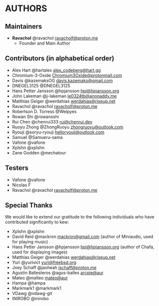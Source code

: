 # AUTHORS

## Maintainers
* **Ravachol** @ravachol <ravacholf@proton.me>
  * Founder and Main Author

## Contributors (in alphabetical order)

* Alex Hart @hartalex <alex_codeberg@hart.gg>
* Chromium-3-Oxide <Chromium3Oxide@protonmail.com>
* Davis @kazemaksOG <davis.kazemaks@gmail.com>
* DNEGEL3125 @DNEGEL3125
* Hans Petter Jansson @hpjansson <hpj@hpjansson.org>
* John Lakeman @j-lakeman <le0324tb@anonaddy.me>
* Matthias Geiger @werdahias <werdahias@riseup.net>
* Ravachol @ravachol <ravacholf@proton.me>
* Robertson D. Torress @Welpyes
* Rowan Shi @rowanxshi
* Rui Chen @chenrui333 <rui@chenrui.dev>
* Ruoyu Zhong @ZhongRuoyu <zhongruoyu@outlook.com>
* Ryouji @soryu-ryouji <helloryouji@outlook.com>
* Samuel @Samueru-sama
* Vafone @vafone
* Xplshn @xplshn
* Zane Godden @mechatour

## Testers

* Vafone @vafone
* Nicolas F
* Ravachol @ravachol <ravacholf@proton.me>

## Special Thanks

We would like to extend our gratitude to the following individuals who have contributed significantly to kew:

* Xplshn @xplshn
* David Reid @mackron <mackron@gmail.com> (author of Miniaudio, used for playing music)
* Hans Petter Jansson @hpjansson <hpj@hpjansson.org> (author of Chafa, used for displaying images)
* Matthias Geiger @werdahias <werdahias@riseup.net>
* Yuri @yurivict yuri@freebsd.org
* Joey Schaff @jaoheah <jschaff@proton.me>
* Agustin  Ballesteros @agus-balles <arcpie@aur>
* Mateo @malteo <mateo@aur>
* Hampa @hampa
* Markmark1 @markmark1
* VDawg @vdawg-git
* INIROBO @inirobo
